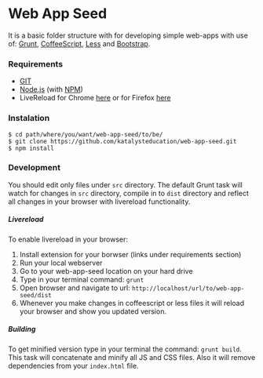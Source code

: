 # Web App Seed
It is a basic folder structure with for developing simple web-apps with use of:
[Grunt](http://gruntjs.com/), [CoffeeScript](http://coffeescript.org/), [Less](http://lesscss.org/) and [Bootstrap](http://getbootstrap.com/).

### Requirements
- [GIT](https://git-scm.com/)
- [Node.js](https://nodejs.org/en/) (with [NPM](https://www.npmjs.com/))
- LiveReload for Chrome [here](https://chrome.google.com/webstore/detail/livereload/jnihajbhpnppcggbcgedagnkighmdlei) or for Firefox [here](https://addons.mozilla.org/pl/firefox/addon/livereload/)

### Instalation
    $ cd path/where/you/want/web-app-seed/to/be/
    $ git clone https://github.com/katalysteducation/web-app-seed.git
    $ npm install

### Development
You should edit only files under `src` directory. The default Grunt task will watch for changes in `src` directory, compile in to `dist` directory and reflect all changes in your browser with livereload functionality.

##### Livereload
To enable livereload in your browser:
 1. Install extension for your borwser (links under requirements section)
 2. Run your local webserver
 3. Go to your web-app-seed location on your hard drive
 4. Type in your terminal command: `grunt`
 5. Open browser and navigate to url: `http://localhost/url/to/web-app-seed/dist`
 6. Whenever you make changes in coffeescript or less files it will reload your browser and show you updated version.

##### Building
To get minified version type in your terminal the command: `grunt build`. This task will concatenate and minify all JS and CSS files. Also it will remove dependencies from your `index.html` file.
